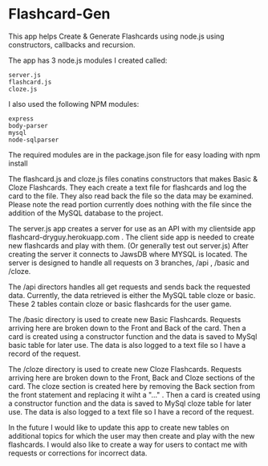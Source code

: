 # Flashcard-Gen
This app helps Create & Generate Flashcards using node.js using constructors, callbacks and recursion.

The app has 3 node.js modules I created called:

	server.js
	flashcard.js
	cloze.js

I also used the following NPM modules:

	express
	body-parser
	mysql
	node-sqlparser

The required modules are in the package.json file for easy loading with npm install

The flashcard.js  and cloze.js files conatins constructors that makes Basic & Cloze Flashcards.  They each create a text file for flashcards and log the card to the file.  They also read back the file so the data may be examined.  Please note the read portion currently does nothing with the file since the addition of the MySQL database to the project.

The server.js app creates a server for use as an API with my clientside app flashcard-dryguy.herokuapp.com .  The client side app is needed to create new flashcards and play with them. (Or generally test out server.js)  After creating the server it connects to JawsDB where MYSQL is located.  The server is designed to handle all requests on 3 branches, /api , /basic and /cloze.  

The /api directors handles all get requests and sends back the requested data. Currently, the data retrieved is either the MySQL table cloze or basic.  These 2 tables contain cloze or basic flashcards for the user game.

The /basic directory is used to create new Basic Flashcards.  Requests arriving here are broken down to the Front and Back of the card.  Then a card is created using a constructor function and the data is saved to MySql basic table for later use.  The data is also logged to a text file so I have a record of the request.

The /cloze directory is used to create new Cloze Flashcards.  Requests arriving here are broken down to the Front, Back and Cloze sections of the card.  The cloze section is created here by removing the Back section from the front statement and replacing it wiht a "..." .  Then a card is created using a constructor function and the data is saved to MySql cloze table for later use.  The data is also logged to a text file so I have a record of the request.

In the future I would like to update this app to create new tables on additional topics for which the user may then create and play with the new flashcards.  I would also like to create a way for users to contact me with requests or corrections for incorrect data.
